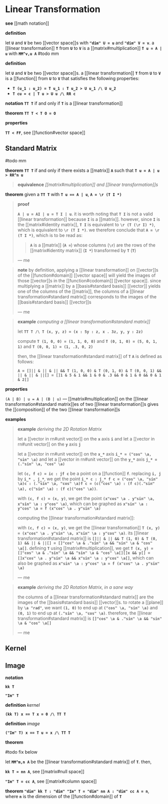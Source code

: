 # Linear Transformation

**see** [[math notation]]

**definition**

let **`U`** and **`V`** be two [[vector space]]s with **`"dim" U = u`** and **`"dim" V = v`**. a [[linear transformation]] **`T`** from **`U`** to **`V`** is a [[matrix#multiplication]] **`T u = A | u`** with **`MM^v,u A`** #todo mm

**definition**

let **`U`** and **`V`** be two [[vector space]]s. a [[linear transformation]] **`T`** from **`U`** to **`V`** is a [[function]] from **`U`** to **`V`** that satisfies the following properties:

- **`T (u_1 : u_2) = T u_1 : T u_2 > U u_1 /\ U u_2`**
- **`T cu = c | T u > U u /\ RR c`**

**notation** **`TT T`** if and only if **`T`** is a [[linear transformation]]

**theorem** **`TT T < T O = O`**

**properties**

**`TT < FF`**, see [[function#vector space]]

## Standard Matrix

#todo mm

**theorem** **`TT T`** if and only if there exists a [[matrix]] **`A`** such that **`T u = A | u > RR^n u`**

> **equivalence** _[[matrix#multiplication]] and [[linear transformation]]s_

**theorem** given a **`TT T`** with **`T u == A | u`**, **`A = \r (T I *)`**

> **proof**
>
> **`A | u = AI | u = T I | u`**. it is worth noting that **`T I`** is not a valid [[linear transformation]] because **`I`** is a [[matrix]]. however, since **`I`** is the [[matrix#identity matrix]], **`T I`** is equivalent to **`\r (T (\r I) *)`**, which is equivalent to **`\r (T I *)`**. we therefore conclude that **`A = \r (T I *)`**, which is to be read as:
>
> > **`A`** is a [[matrix]] (**`A =`**) whose columns (**`\r`**) are the rows of the [[matrix#identity matrix]] (**`I *`**) transformed by **`T`** (**`T`**)
>
> &mdash; me

> **note** by definition, applying a [[linear transformation]] on [[vector]]s of the [[function#domain]] [[vector space]] will yield the images of those [[vector]]s in the [[function#codomain]] [[vector space]]. since multiplying a [[matrix]] by a [[basis#standard basis]] [[vector]] yields one of the columns of the [[matrix]], the columns of a [[linear transformation#standard matrix]] corresponds to the images of the [[basis#standard basis]] [[vector]]s
>
> &mdash; me

> **example** _computing a [[linear transformation#standard matrix]]_
>
> let **`TT T /\ T (x, y, z) = (x : 5y : z, x . 3z, y, y : 2z)`**
>
> compute **`T (1, 0, 0) = (1, 1, 0, 0)`** and **`T (0, 1, 0) = (5, 0, 1, 1)`** and **`T (0, 0, 1) = (1, .3, 0, 2)`**
>
> then, the [[linear transformation#standard matrix]] of **`T`** **`A`** is defined as follows:
>
> **`A = []|| & || & || && T (1, 0, 0) & T (0, 1, 0) & T (0, 0, 1) && || & || & ||[] = []1 & 5 & 1 && 1 & 0 & .3 && 0 & 1 & 0 && 0 & 1 & 2[]`**

**properties**

`(A | B) | u = A | (B | u)` &mdash; [[matrix#multiplication]] on the [[linear transformation#standard matrix]]es of two [[linear transformation]]s gives the [[composition]] of the two [[linear transformation]]s

**examples**

> **example** _deriving the 2D Rotation Matrix_
>
> let a [[vector in rn#unit vector]] on the **`x`** axis **`i`** and let a [[vector in rn#unit vector]] on the **`y`** axis **`j`**
>
> let a [[vector in rn#unit vector]] on the **`x_*`** axis **`i_* = ("cos" \a, "sin" \a)`** and let a [[vector in rn#unit vector]] on the **`y_*`** axis **`j_* = (."sin" \a, "cos" \a)`**
>
> let **`(c, f c) = ic : jf c`** be a point on a [[function]] **`f`**. replacing **`i, j`** by **`i_* , j_*`**, we get the point **`i_* c : j_* f c = ("cos" \a, "sin" \a)c : (."sin" \a, "cos" \a)f c = (c("cos" \a) : (f c)(."sin" \a), c("sin" \a) : (f c)("cos" \a))`**.
>
> with **`(c, f c) = (x, y)`**, we get the point **`(x"cos" \a . y"sin" \a, x"sin" \a : y"cos" \a)`**, which can be graphed as **`x"sin" \a : y"cos" \a = f (x"cos" \a . y"sin" \a)`**
>
> computing the [[linear transformation#standard matrix]]:
>
> with **`(c, f c) = (x, y)`**, we get the [[linear transformation]] **`T (x, y) = (x"cos" \a . y"sin" \a, x"sin" \a : y"cos" \a)`**. its [[linear transformation#standard matrix]] is **`[]|| & || && T (1, 0) & T (0, 1) && || & ||[] = []"cos" \a & ."sin" \a && "sin" \a & "cos" \a[]`**. defining **`T`** using [[matrix#multiplication]], we get **`T (x, y) = []"cos" \a & ."sin" \a && "sin" \a & "cos" \a[][]x && y[] = []x"cos" \a . y"sin" \a && x"sin" \a : y"cos" \a[]`**, which can also be graphed as **`x"sin" \a : y"cos" \a = f (x"cos" \a . y"sin" \a)`**
>
> &mdash; me

> **example** _deriving the 2D Rotation Matrix, in a sane way_
>
> the columns of a [[linear transformation#standard matrix]] are the images of the [[basis#standard basis]] [[vector]]s. to rotate a [[plane]] by **`\a "rad"`**, we want **`(1, 0)`** to end up at **`("cos" \a, "sin" \a)`** and **`(0, 1)`** to end up at **`(."sin" \a, "cos" \a)`**. therefore, the [[linear transformation#standard matrix]] is **`[]"cos" \a & ."sin" \a && "sin" \a & "cos" \a[]`**
>
> &mdash; me

## Kernel

## Image

**notation**

**`kk T`**

**`"Im" T`**

**definition** _kernel_

**`(kk T) x == T x = 0 /\ TT T`**

**definition** _image_

**`("Im" T) x == T u = x /\ TT T`**

**theorem**

#todo fix below

let **`MM^m,n A`** be the [[linear transformation#standard matrix]] of **`T`**. then,

**`kk T = nn A`**, see [[matrix#null space]]

**`"Im" T = cc A`**, see [[matrix#column space]]

**theorem** **`"dim" kk T : "dim" "Im" T = "dim" nn A : "dim" cc A = n`**, where **`n`** is the dimension of the [[function#domain]] of **`T`**
